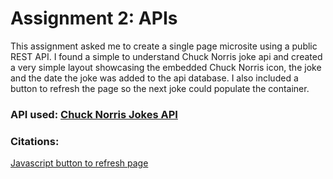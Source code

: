 # Assignment 2: APIs

This assignment asked me to create a single page microsite using a public REST API. I found a simple to understand Chuck Norris joke api and
created a very simple layout showcasing the embedded Chuck Norris icon, the joke and the date the joke was added to the api database. 
I also included a button to refresh the page so the next joke could populate the container. 

### API used: [Chuck Norris Jokes API](https://api.chucknorris.io/ "Chuck Norris Jokes API")

### Citations:
[Javascript button to refresh page](https://stackoverflow.com/questions/29884654/button-that-refreshes-the-page-on-click) 

